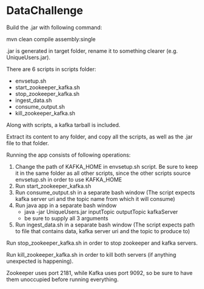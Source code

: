 # DataChallenge
Build the .jar with following command:

mvn clean compile assembly:single

.jar is generated in target folder, rename it to something clearer (e.g. UniqueUsers.jar).

There are 6 scripts in scripts folder:
- envsetup.sh
- start_zookeeper_kafka.sh
- stop_zookeeper_kafka.sh
- ingest_data.sh
- consume_output.sh
- kill_zookeeper_kafka.sh

Along with scripts, a kafka tarball is included. 

Extract its content to any folder, and copy all the scripts, as well as the .jar file to that folder.

Running the app consists of following operations:
1) Change the path of KAFKA_HOME in envsetup.sh script. Be sure to keep it in the same folder as all other scripts, since the other scripts source envsetup.sh in order to use KAFKA_HOME
2) Run start_zookeeper_kafka.sh
3) Run consume_output.sh in a separate bash window (The script expects kafka server uri and the topic name from which it will consume)
4) Run java app in a separate bash window
	- java -jar UniqueUsers.jar inputTopic outputTopic kafkaServer
	- be sure to supply all 3 arguments
5) Run ingest_data.sh in a separate bash window (The script expects path to file that contains data, kafka server uri and the topic to produce to)

Run stop_zookeeper_kafka.sh in order to stop zookeeper and kafka servers.

Run kill_zookeeper_kafka.sh in order to kill both servers (if anything unexpected is happening).

Zookeeper uses port 2181, while Kafka uses port 9092, so be sure to have them unoccupied before running everything.
